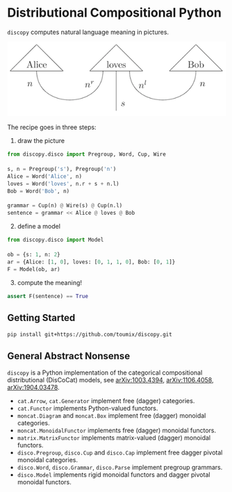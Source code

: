 # Distributional Compositional Python

`discopy` computes natural language meaning in pictures.

!["Alice loves Bob" in picture](alice-loves-bob.png)

The recipe goes in three steps:

1) draw the picture

```python
from discopy.disco import Pregroup, Word, Cup, Wire

s, n = Pregroup('s'), Pregroup('n')
Alice = Word('Alice', n)
loves = Word('loves', n.r + s + n.l)
Bob = Word('Bob', n)

grammar = Cup(n) @ Wire(s) @ Cup(n.l)
sentence = grammar << Alice @ loves @ Bob
```

2) define a model

```python
from discopy.disco import Model

ob = {s: 1, n: 2}
ar = {Alice: [1, 0], loves: [0, 1, 1, 0], Bob: [0, 1]}
F = Model(ob, ar)
```

3) compute the meaning!

```python
assert F(sentence) == True
```

## Getting Started

```shell
pip install git+https://github.com/toumix/discopy.git
```

## General Abstract Nonsense

`discopy` is a Python implementation of the categorical compositional distributional (DisCoCat) models, see [arXiv:1003.4394](https://arxiv.org/abs/1003.4394), [arXiv:1106.4058](https://arxiv.org/abs/1106.4058), [arXiv:1904.03478](https://arxiv.org/abs/1904.03478).

* `cat.Arrow`, `cat.Generator` implement free (dagger) categories.
* `cat.Functor` implements Python-valued functors.
* `moncat.Diagram` and `moncat.Box` implement free (dagger) monoidal categories.
* `moncat.MonoidalFunctor` implements free (dagger) monoidal functors.
* `matrix.MatrixFunctor` implements matrix-valued (dagger) monoidal functors.
* `disco.Pregroup`, `disco.Cup` and `disco.Cap` implement free dagger pivotal monoidal categories.
* `disco.Word`, `disco.Grammar`, `disco.Parse` implement pregroup grammars.
* `disco.Model` implements rigid monoidal functors and dagger pivotal monoidal functors.
